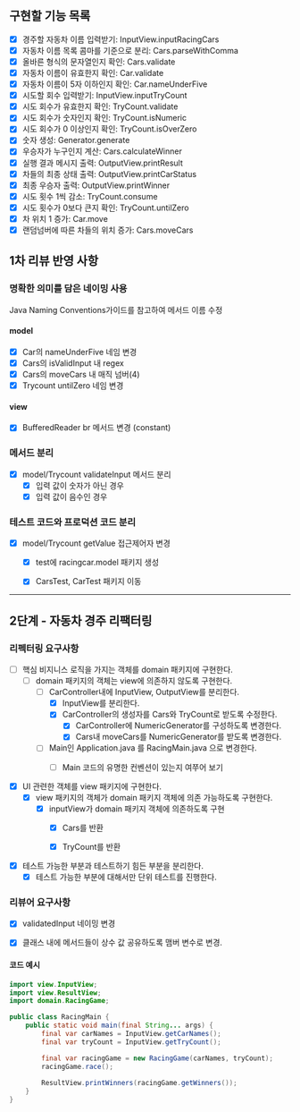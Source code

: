 ## 구현할 기능 목록

- [X] 경주할 자동차 이름 입력받기: InputView.inputRacingCars
- [X] 자동차 이름 목록 콤마를 기준으로 분리: Cars.parseWithComma
- [X] 올바른 형식의 문자열인지 확인: Cars.validate
- [X] 자동차 이름이 유효한지 확인: Car.validate
- [X] 자동차 이름이 5자 이하인지 확인: Car.nameUnderFive
- [X] 시도할 회수 입력받기: InputView.inputTryCount
- [X] 시도 회수가 유효한지 확인: TryCount.validate
- [X] 시도 회수가 숫자인지 확인: TryCount.isNumeric
- [X] 시도 회수가 0 이상인지 확인: TryCount.isOverZero
- [X] 숫자 생성: Generator.generate
- [X] 우승자가 누구인지 계산: Cars.calculateWinner
- [X] 실행 결과 메시지 출력: OutputView.printResult
- [X] 차들의 최종 상태 출력: OutputView.printCarStatus
- [X] 최종 우승자 출력: OutputView.printWinner
- [X] 시도 횟수 1씩 감소: TryCount.consume
- [X] 시도 횟수가 0보다 큰지 확인: TryCount.untilZero
- [X] 차 위치 1 증가: Car.move
- [X] 랜덤넘버에 따른 차들의 위치 증가: Cars.moveCars

## 1차 리뷰 반영 사항

### 명확한 의미를 담은 네이밍 사용

Java Naming Conventions가이드를 참고하여 메서드 이름 수정

#### model

- [X] Car의 nameUnderFive 네임 변경
- [X] Cars의 isValidInput 내 regex
- [X] Cars의 moveCars 내 매직 넘버(4)
- [X] Trycount untilZero 네임 변경

#### view

- [X] BufferedReader br 메서드 변경 (constant)

### 메서드 분리

- [X] model/Trycount validateInput 메서드 분리
    - [X] 입력 값이 숫자가 아닌 경우 
    - [X] 입력 값이 음수인 경우

### 테스트 코드와 프로덕션 코드 분리

- [X] model/Trycount getValue 접근제어자 변경
    - [X] test에 racingcar.model 패키지 생성
    - [X] CarsTest, CarTest 패키지 이동



---

## 2단계 - 자동차 경주 리팩터링

### 리펙터링 요구사항

- [ ] 핵심 비지니스 로직을 가지는 객체를 domain 패키지에 구현한다.
    - [ ] domain 패키지의 객체는 view에 의존하지 않도록 구현한다.
        - [ ] CarController내에 InputView, OutputView를 분리한다.
            - [X] InputView를 분리한다.
            - [X] CarController의 생성자를 Cars와 TryCount로 받도록 수정한다.
                - [X] CarController에 NumericGenerator를 구성하도록 변경한다.
                - [X] Cars내 moveCars를 NumericGenerator를 받도록 변경한다.
        - [ ] Main인 Application.java 를 RacingMain.java 으로 변경한다.
            - [ ] Main 코드의 유명한 컨벤션이 있는지 여쭈어 보기
        

- [X] UI 관련한 객체를 view 패키지에 구현한다.
    - [X] view 패키지의 객체가 domain 패키지 객체에 의존 가능하도록 구현한다.
        - [X] inputView가 domain 패키지 객체에 의존하도록 구현
            - [X] Cars를 반환
            - [X] TryCount를 반환


- [X] 테스트 가능한 부분과 테스트하기 힘든 부분을 분리한다.
    - [X] 테스트 가능한 부분에 대해서만 단위 테스트를 진행한다.

### 리뷰어 요구사항

- [X] validatedInput 네이밍 변경
- [X] 클래스 내에 메서드들이 상수 값 공유하도록 맴버 변수로 변경. 


#### 코드 예시
``` java
import view.InputView;
import view.ResultView;
import domain.RacingGame;

public class RacingMain {
    public static void main(final String... args) {
        final var carNames = InputView.getCarNames();
        final var tryCount = InputView.getTryCount();

        final var racingGame = new RacingGame(carNames, tryCount);
        racingGame.race();
        
        ResultView.printWinners(racingGame.getWinners());
    }
}
```